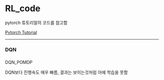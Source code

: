 # RL_code

pytorch 튜토리얼의 코드를 참고함

[Pytorch Tutorial](https://tutorials.pytorch.kr/intermediate/reinforcement_q_learning.html)

---

### DQN




###
DQN_POMDP

DQN보다 진행속도 매우 빠름, 결과는 보이는것처럼 아예 학습을 못함
